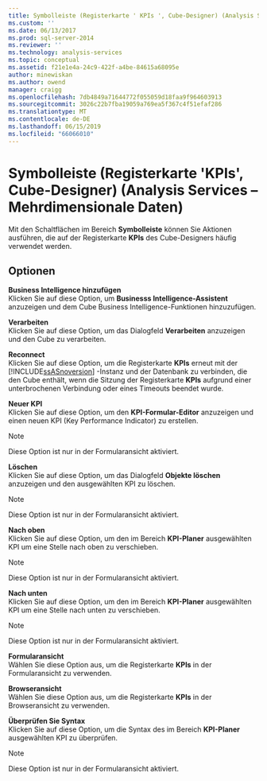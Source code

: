 ```yaml
---
title: Symbolleiste (Registerkarte ' KPIs ', Cube-Designer) (Analysis Services – mehrdimensionale Daten) | Microsoft-Dokumentation
ms.custom: ''
ms.date: 06/13/2017
ms.prod: sql-server-2014
ms.reviewer: ''
ms.technology: analysis-services
ms.topic: conceptual
ms.assetid: f21e1e4a-24c9-422f-a4be-84615a68095e
author: minewiskan
ms.author: owend
manager: craigg
ms.openlocfilehash: 7db4849a71644772f055059d18faa9f964603913
ms.sourcegitcommit: 3026c22b7fba19059a769ea5f367c4f51efaf286
ms.translationtype: MT
ms.contentlocale: de-DE
ms.lasthandoff: 06/15/2019
ms.locfileid: "66066010"
---
```

# <a name="toolbar-kpis-tab-cube-designer-analysis-services---multidimensional-data"></a>Symbolleiste (Registerkarte 'KPIs', Cube-Designer) (Analysis Services – Mehrdimensionale Daten)
  Mit den Schaltflächen im Bereich **Symbolleiste** können Sie Aktionen ausführen, die auf der Registerkarte **KPIs** des Cube-Designers häufig verwendet werden.  
  
## <a name="options"></a>Optionen  
 **Business Intelligence hinzufügen**  
 Klicken Sie auf diese Option, um **Businesss Intelligence-Assistent** anzuzeigen und dem Cube Business Intelligence-Funktionen hinzuzufügen.  
  
 **Verarbeiten**  
 Klicken Sie auf diese Option, um das Dialogfeld **Verarbeiten** anzuzeigen und den Cube zu verarbeiten.  
  
 **Reconnect**  
 Klicken Sie auf diese Option, um die Registerkarte **KPIs** erneut mit der [!INCLUDE[ssASnoversion](../includes/ssasnoversion-md.md)] -Instanz und der Datenbank zu verbinden, die den Cube enthält, wenn die Sitzung der Registerkarte **KPIs** aufgrund einer unterbrochenen Verbindung oder eines Timeouts beendet wurde.  
  
 **Neuer KPI**  
 Klicken Sie auf diese Option, um den **KPI-Formular-Editor** anzuzeigen und einen neuen KPI (Key Performance Indicator) zu erstellen.  
  
> [!NOTE]  
>  Diese Option ist nur in der Formularansicht aktiviert.  
  
 **Löschen**  
 Klicken Sie auf diese Option, um das Dialogfeld **Objekte löschen** anzuzeigen und den ausgewählten KPI zu löschen.  
  
> [!NOTE]  
>  Diese Option ist nur in der Formularansicht aktiviert.  
  
 **Nach oben**  
 Klicken Sie auf diese Option, um den im Bereich **KPI-Planer** ausgewählten KPI um eine Stelle nach oben zu verschieben.  
  
> [!NOTE]  
>  Diese Option ist nur in der Formularansicht aktiviert.  
  
 **Nach unten**  
 Klicken Sie auf diese Option, um den im Bereich **KPI-Planer** ausgewählten KPI um eine Stelle nach unten zu verschieben.  
  
> [!NOTE]  
>  Diese Option ist nur in der Formularansicht aktiviert.  
  
 **Formularansicht**  
 Wählen Sie diese Option aus, um die Registerkarte **KPIs** in der Formularansicht zu verwenden.  
  
 **Browseransicht**  
 Wählen Sie diese Option aus, um die Registerkarte **KPIs** in der Browseransicht zu verwenden.  
  
 **Überprüfen Sie Syntax**  
 Klicken Sie auf diese Option, um die Syntax des im Bereich **KPI-Planer** ausgewählten KPI zu überprüfen.  
  
> [!NOTE]  
>  Diese Option ist nur in der Formularansicht aktiviert.  
  
  
